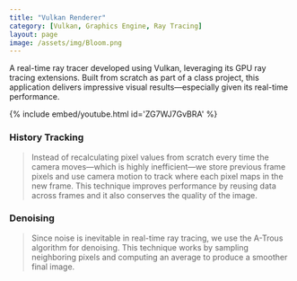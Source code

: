 ```yaml
---
title: "Vulkan Renderer"
category: [Vulkan, Graphics Engine, Ray Tracing]
layout: page
image: /assets/img/Bloom.png
---
```

A real-time ray tracer developed using Vulkan, leveraging its GPU ray tracing extensions. Built from scratch as part of a class project, this application delivers impressive visual results—especially given its real-time performance.

{% 
    include embed/youtube.html id='ZG7WJ7GvBRA' 
%}

### History Tracking
> Instead of recalculating pixel values from scratch every time the camera moves—which is highly inefficient—we store previous frame pixels and use camera motion to track where each pixel maps in the new frame. This technique improves performance by reusing data across frames and it also conserves the quality of the image.

### Denoising
> Since noise is inevitable in real-time ray tracing, we use the A-Trous algorithm for denoising. This technique works by sampling neighboring pixels and computing an average to produce a smoother final image.
